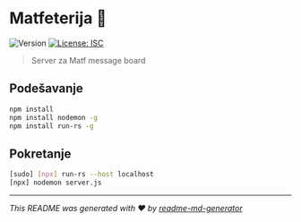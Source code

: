 # Matfeterija 👋
![Version](https://img.shields.io/badge/version-1.0.0-blue.svg?cacheSeconds=2592000)
[![License: ISC](https://img.shields.io/badge/License-ISC-yellow.svg)](#)

> Server za Matf message board

## Podešavanje

```sh
npm install
npm install nodemon -g
npm install run-rs -g
```

## Pokretanje

```sh
[sudo] [npx] run-rs --host localhost
[npx] nodemon server.js
```

***
_This README was generated with ❤️ by [readme-md-generator](https://github.com/kefranabg/readme-md-generator)_
